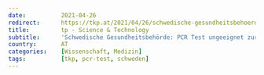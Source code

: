 ```yaml
---
date:          2021-04-26
redirect:      https://tkp.at/2021/04/26/schwedische-gesundheitsbehoerde-pcr-test-ungeeignet-zur-feststellung-von-infektiositaet/
title:         tp - Science & Technology
subtitle:      'Schwedische Gesundheitsbehörde: PCR Test ungeeignet zur Feststellung von Infektiosität'
country:       AT
categories:    [Wissenschaft, Medizin]
tags:          [tkp, pcr-test, schweden]
---
```

